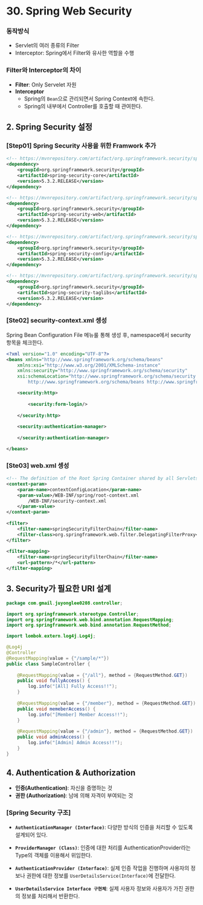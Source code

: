 # 30. Spring Web Security

### 동작방식
- Servlet의 여러 종류의 Filter
- Interceptor: Spring에서 Filter와 유사한 역할을 수행

### Filter와 Interceptor의 차이
- **Filter**: Only Servelet 자원
- **Interceptor**
    - Spring의 `Bean`으로 관리되면서 Spring Context에 속한다.
    - Spring의 내부에서 Controller를 호출할 때 관여한다.


## 2. Spring Security 설정
### [Step01] Spring Security 사용을 위한 Framwork 추가
```xml
<!-- https://mvnrepository.com/artifact/org.springframework.security/spring-security-core -->
<dependency>
	<groupId>org.springframework.security</groupId>
	<artifactId>spring-security-core</artifactId>
	<version>5.3.2.RELEASE</version>
</dependency>

<!-- https://mvnrepository.com/artifact/org.springframework.security/spring-security-web -->
<dependency>
	<groupId>org.springframework.security</groupId>
	<artifactId>spring-security-web</artifactId>
	<version>5.3.2.RELEASE</version>
</dependency>

<!-- https://mvnrepository.com/artifact/org.springframework.security/spring-security-config -->
<dependency>
    <groupId>org.springframework.security</groupId>
	<artifactId>spring-security-config</artifactId>
	<version>5.3.2.RELEASE</version>
</dependency>

<!-- https://mvnrepository.com/artifact/org.springframework.security/spring-security-taglibs -->
<dependency>
	<groupId>org.springframework.security</groupId>
	<artifactId>spring-security-taglibs</artifactId>
	<version>5.3.2.RELEASE</version>
</dependency>
```

### [Ste02] security-context.xml 셍성
Spring Bean Configuration File 메뉴룰 통해 생성 후, namespace에서 security 항목을 체크한다.
```xml
<?xml version="1.0" encoding="UTF-8"?>
<beans xmlns="http://www.springframework.org/schema/beans"
	xmlns:xsi="http://www.w3.org/2001/XMLSchema-instance"
	xmlns:security="http://www.springframework.org/schema/security"
	xsi:schemaLocation="http://www.springframework.org/schema/security http://www.springframework.org/schema/security/spring-security-5.3.xsd
		http://www.springframework.org/schema/beans http://www.springframework.org/schema/beans/spring-beans.xsd">

	<security:http>
		
		<security:form-login/>
		
	</security:http>
	
	<security:authentication-manager>
	
	</security:authentication-manager>

</beans>
```

### [Ste03] web.xml 셍성
```xml
<!-- The definition of the Root Spring Container shared by all Servlets and Filters -->
<context-param>
	<param-name>contextConfigLocation</param-name>
	<param-value>/WEB-INF/spring/root-context.xml
		/WEB-INF/security-context.xml
	</param-value>
</context-param>
	
<filter>
	<filter-name>springSecurityFilterChain</filter-name>
	<filter-class>org.springframework.web.filter.DelegatingFilterProxy</filter-class>
</filter>
	
<filter-mapping>
	<filter-name>springSecurityFilterChain</filter-name>
	<url-pattern>/*</url-pattern>
</filter-mapping>

```

## 3. Security가 필요한 URI 설계
```java
package com.gmail.juyonglee0208.controller;

import org.springframework.stereotype.Controller;
import org.springframework.web.bind.annotation.RequestMapping;
import org.springframework.web.bind.annotation.RequestMethod;

import lombok.extern.log4j.Log4j;

@Log4j
@Controller
@RequestMapping(value = {"/sample/*"})
public class SampleController {
	
	@RequestMapping(value = {"/all"}, method = {RequestMethod.GET})
	public void fullyAccess() {
		log.info("[All] Fully Access!!");
	}
	
	@RequestMapping(value = {"/member"}, method = {RequestMethod.GET})
	public void memeberAccess() {
		log.info("[Member] Member Access!!");
	}
	
	@RequestMapping(value = {"/admin"}, method = {RequestMethod.GET})
	public void adminAccess() {
		log.info("[Admin] Admin Access!!");
	}
}
```

## 4. Authentication & Authorization
- **인증(Authentication)**: 자신을 증명하는 것
- **권한 (Authorization)**: 남에 의해 자격이 부여되는 것

### [Spring Security 구조]
- **`AuthenticationManager (Interface)`**: 다양한 방식의 인증을 처리할 수 있도록 설계되어 있다.

- **`ProviderManager (Class)`**: 인증에 대한 처리를 AuthenticationProvider라는 Type의 객체를 이용해서 위임한다.

- **`AuthenticationProvider (Interface)`**: 실제 인증 작업을 진행하며 사용자의 정보나 권한에 대한 정보를 `UserDetailsService(Interface)`에 전달한다.

- **`UserDetailsService Interface 구현체`**: 실제 사용자 정보와 사용자가 가진 권한의 정보를 처리해서 반환한다.
